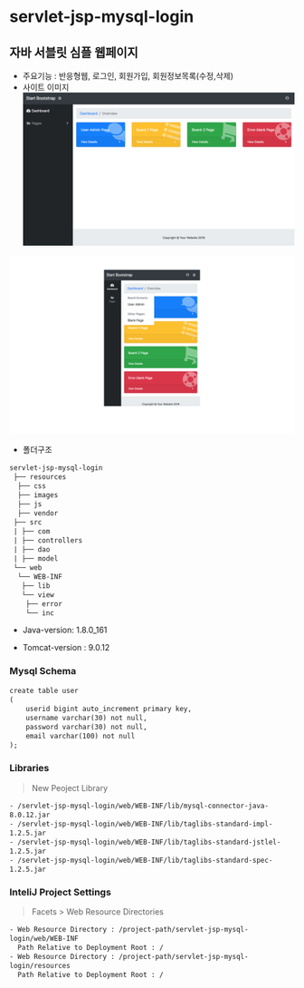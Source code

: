# servlet-jsp-mysql-login
## 자바 서블릿 심플 웹페이지
 - 주요기능 : 반응형웹, 로그인, 회원가입, 회원정보목록(수정,삭제)
 - 사이트 이미지
 ![ex_screenshot](/resources/pc.png)
 
 ![ex_screenshot](/resources/mobile.png)
 
 - 폴더구조  
 
 ```
 servlet-jsp-mysql-login
  ├── resources
   ├── css
   ├── images
   ├── js
   ├── vendor
  ├── src
  | ├── com 
  | ├── controllers
  | ├── dao
  | ├── model
  └── web
   └── WEB-INF
    ├── lib
    └── view
     ├── error
     └── inc
 ```

- Java-version: 1.8.0_161

- Tomcat-version : 9.0.12

### Mysql Schema
```
create table user
(
	userid bigint auto_increment primary key,
	username varchar(30) not null,
	password varchar(30) not null,
	email varchar(100) not null
);
```

### Libraries
 > New Peoject Library
 
 ```
 - /servlet-jsp-mysql-login/web/WEB-INF/lib/mysql-connector-java-8.0.12.jar
 - /servlet-jsp-mysql-login/web/WEB-INF/lib/taglibs-standard-impl-1.2.5.jar
 - /servlet-jsp-mysql-login/web/WEB-INF/lib/taglibs-standard-jstlel-1.2.5.jar
 - /servlet-jsp-mysql-login/web/WEB-INF/lib/taglibs-standard-spec-1.2.5.jar
 ```

### InteliJ Project Settings
 > Facets > Web Resource Directories

 ```
 - Web Resource Directory : /project-path/servlet-jsp-mysql-login/web/WEB-INF
   Path Relative to Deployment Root : /
 - Web Resource Directory : /project-path/servlet-jsp-mysql-login/resources
   Path Relative to Deployment Root : /
 ```
